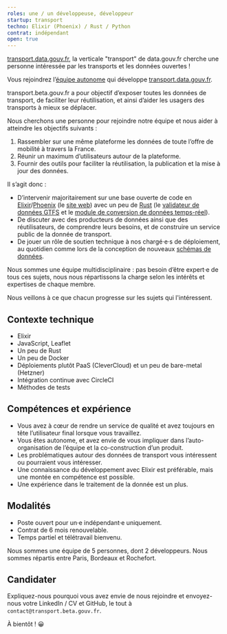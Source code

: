 ```yaml
---
roles: une / un développeuse, développeur
startup: transport
techno: Elixir (Phoenix) / Rust / Python
contrat: indépendant
open: true
---
```


[transport.data.gouv.fr](https://transport.data.gouv.fr), la verticale "transport" de data.gouv.fr cherche une personne intéressée par les transports et les données ouvertes !

<!--more-->

Vous rejoindrez l’[équipe autonome](https://blog.beta.gouv.fr/general/2016/11/28/equipes-autonomes/) qui développe [transport.data.gouv.fr](https://transport.data.gouv.fr).

transport.beta.gouv.fr a pour objectif d’exposer toutes les données de transport, de faciliter leur réutilisation, et ainsi d’aider les usagers des transports à mieux se déplacer.

Nous cherchons une personne pour rejoindre notre équipe et nous aider à atteindre les objectifs suivants :

1. Rassembler sur une même plateforme les données de toute l’offre de mobilité à travers la France.
2. Réunir un maximum d’utilisateurs autour de la plateforme.
3. Fournir des outils pour faciliter la réutilisation, la publication et la mise à jour des données.

Il s’agit donc :

- D’intervenir majoritairement sur une base ouverte de code en [Elixir](https://elixir-lang.org/)/[Phoenix](https://www.phoenixframework.org/) (le [site web](https://github.com/etalab/transport-site)) avec un peu de [Rust](https://www.rust-lang.org/) (le [validateur de données GTFS](https://github.com/etalab/transport-validator) et le [module de conversion de données temps-réel](https://github.com/etalab/transpo-rt/)).
- De discuter avec des producteurs de données ainsi que des réutilisateurs, de comprendre leurs besoins, et de construire un service public de la donnée de transport.
- De jouer un rôle de soutien technique à nos chargé·e·s de déploiement, au quotidien comme lors de la conception de nouveaux [schémas de données](https://schema.data.gouv.fr/).

Nous sommes une équipe multidisciplinaire : pas besoin d’être expert·e de tous ces sujets, nous nous répartissons la charge selon les intérêts et expertises de chaque membre.

Nous veillons à ce que chacun progresse sur les sujets qui l'intéressent.

## Contexte technique

- Elixir
- JavaScript, Leaflet
- Un peu de Rust
- Un peu de Docker
- Déploiements plutôt PaaS (CleverCloud) et un peu de bare-metal (Hetzner)
- Intégration continue avec CircleCI
- Méthodes de tests

## Compétences et expérience

- Vous avez à cœur de rendre un service de qualité et avez toujours en tête l’utilisateur final lorsque vous travaillez.
- Vous êtes autonome, et avez envie de vous impliquer dans l’auto-organisation de l’équipe et la co-construction d’un produit.
- Les problématiques autour des données de transport vous intéressent ou pourraient vous intéresser.
- Une connaissance du développement avec Elixir est préférable, mais une montée en compétence est possible.
- Une expérience dans le traitement de la donnée est un plus.

## Modalités

- Poste ouvert pour un·e indépendant·e uniquement.
- Contrat de 6 mois renouvelable.
- Temps partiel et télétravail bienvenu.

Nous sommes une équipe de 5 personnes, dont 2 développeurs. Nous sommes répartis entre Paris, Bordeaux et Rochefort.

## Candidater

Expliquez-nous pourquoi vous avez envie de nous rejoindre et envoyez-nous votre LinkedIn / CV et GitHub, le tout à `contact@transport.beta.gouv.fr`.

À bientôt ! 😀
